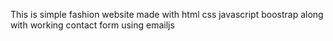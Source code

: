 This is simple fashion website made with html css javascript boostrap along with working contact form using emailjs
